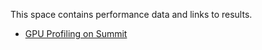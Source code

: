 This space contains performance data and links to results.

* [GPU Profiling on Summit](./Profiling_GPU.md) 
